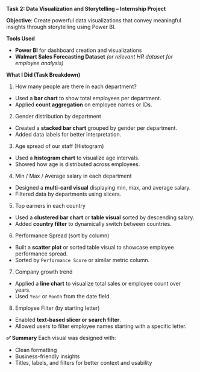 ****Task 2: Data Visualization and Storytelling – Internship Project****

 **Objective**:
Create powerful data visualizations that convey meaningful insights through storytelling using Power BI.

**Tools Used**
- **Power BI** for dashboard creation and visualizations
- **Walmart Sales Forecasting Dataset** *(or relevant HR dataset for employee analysis)*

**What I Did (Task Breakdown)**
 1. How many people are there in each department?
- Used a **bar chart** to show total employees per department.
- Applied **count aggregation** on employee names or IDs.

 2. Gender distribution by department
- Created a **stacked bar chart** grouped by gender per department.
- Added data labels for better interpretation.

3. Age spread of our staff (Histogram)
- Used a **histogram chart** to visualize age intervals.
- Showed how age is distributed across employees.

 4. Min / Max / Average salary in each department
- Designed a **multi-card visual** displaying min, max, and average salary.
- Filtered data by departments using slicers.

 5. Top earners in each country
- Used a **clustered bar chart** or **table visual** sorted by descending salary.
- Added **country filter** to dynamically switch between countries.

6. Performance Spread (sort by column)
- Built a **scatter plot** or sorted table visual to showcase employee performance spread.
- Sorted by `Performance Score` or similar metric column.

7. Company growth trend
- Applied a **line chart** to visualize total sales or employee count over years.
- Used `Year` or `Month` from the date field.

8. Employee Filter (by starting letter)
- Enabled **text-based slicer or search filter**.
- Allowed users to filter employee names starting with a specific letter.

**✅ Summary**
Each visual was designed with:
- Clean formatting
- Business-friendly insights
- Titles, labels, and filters for better context and usability





